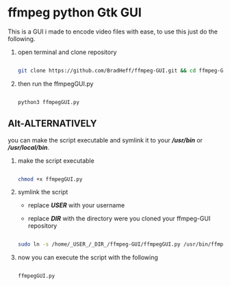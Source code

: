 # ffmpeg python Gtk GUI 

This is a GUI i made to encode video files with ease, to use this just do the following.

1. open terminal and clone repository

	```bash

	git clone https://github.com/BradHeff/ffmpeg-GUI.git && cd ffmpeg-GUI

	```

2. then run the ffmpegGUI.py

	```bash

	python3 ffmpegGUI.py

	```

Alt-ALTERNATIVELY
------

you can make the script executable and symlink it to your **_/usr/bin_** or **_/usr/local/bin_**.

1. make the script executable

	```bash 
	
	chmod +x ffmpegGUI.py
	
	```

2. symlink the script

	* replace **_USER_** with your username

	* replace **_DIR_** with the directory were you cloned your ffmpeg-GUI repository

	```bash

	sudo ln -s /home/_USER_/_DIR_/ffmpeg-GUI/ffmpegGUI.py /usr/bin/ffmpegGUI

	```

3. now you can execute the script with the following

	```bash

	ffmpegGUI.py

	```

